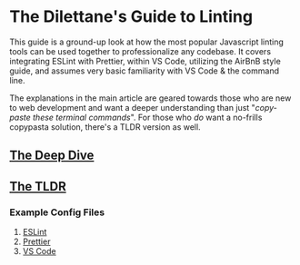 # The Dilettane's Guide to Linting
This guide is a ground-up look at how the most popular Javascript linting tools can be used together to professionalize any codebase. It covers integrating ESLint with Prettier, within VS Code, utilizing the AirBnB style guide, and assumes very basic familiarity with VS Code & the command line.

The explanations in the main article are geared towards those who are new to web development and want a deeper understanding than just "_copy-paste these terminal commands_". For those who _do_ want a no-frills copypasta solution, there's a TLDR version as well.


## [The Deep Dive](./Intro-Guides/ESLint-Prettier.md)
## [The TLDR](./Intro-Guides/TLDR-eslint.md)

### Example Config Files
1. [ESLint](./Dotfiles/.eslintrc.json)
1. [Prettier](./Dotfiles/.prettierrc)
1. [VS Code](./Dotfiles/VSCODE-settings.jsonc)
